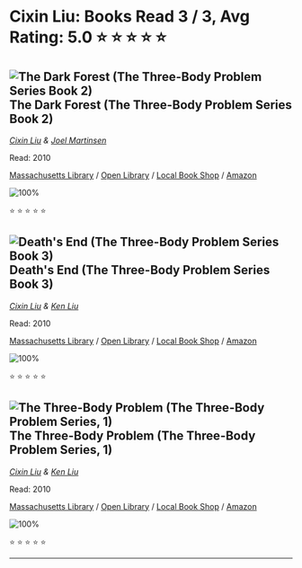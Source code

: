 # Cixin Liu:  Books Read 3 / 3, Avg Rating: 5.0 :star: :star: :star: :star: :star:

## ![The Dark Forest (The Three-Body Problem Series Book 2)](https://covers.openlibrary.org/b/id/10526598-M.jpg) The Dark Forest (The Three-Body Problem Series Book 2)
*[Cixin Liu](../authors/CixinLiu) & [Joel Martinsen](../authors/JoelMartinsen)*

Read: 2010

[Massachusetts Library](https://library.minlib.net/search/i=9781800249165) / [Open Library](https://openlibrary.org/isbn/9781800249165) / [Local Book Shop](https://bookshop.org/book/9781800249165) / [Amazon](https://amazon.com/dp/7536693966)

![100%](https://geps.dev/progress/100) 

:star: :star: :star: :star: :star:

## ![Death's End (The Three-Body Problem Series Book 3)](https://covers.openlibrary.org/b/id/7893958-M.jpg) Death's End (The Three-Body Problem Series Book 3)
*[Cixin Liu](../authors/CixinLiu) & [Ken Liu](../authors/KenLiu)*

Read: 2010

[Massachusetts Library](https://library.minlib.net/search/i=9780765386632) / [Open Library](https://openlibrary.org/isbn/9780765386632) / [Local Book Shop](https://bookshop.org/book/9780765386632) / [Amazon](https://amazon.com/dp/7229030935)

![100%](https://geps.dev/progress/100) 

:star: :star: :star: :star: :star:

## ![The Three-Body Problem (The Three-Body Problem Series, 1)](https://images-us.bookshop.org/ingram/9780765382030.jpg?height=500&v=v2) The Three-Body Problem (The Three-Body Problem Series, 1)
*[Cixin Liu](../authors/CixinLiu) & [Ken Liu](../authors/KenLiu)*

Read: 2010

[Massachusetts Library](https://library.minlib.net/search/i=9780765382030) / [Open Library](https://openlibrary.org/isbn/9780765382030) / [Local Book Shop](https://bookshop.org/book/9780765382030) / [Amazon](https://amazon.com/dp/0765382032)

![100%](https://geps.dev/progress/100) 

:star: :star: :star: :star: :star:

---
